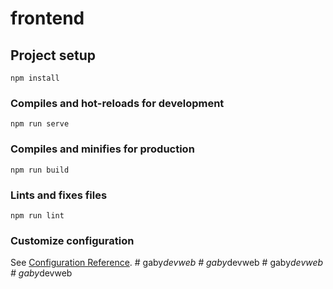 # frontend

## Project setup
```
npm install
```

### Compiles and hot-reloads for development
```
npm run serve
```

### Compiles and minifies for production
```
npm run build
```

### Lints and fixes files
```
npm run lint
```

### Customize configuration
See [Configuration Reference](https://cli.vuejs.org/config/).
#   g a b y _ d e v w e b  
 #   g a b y _ d e v w e b  
 #   g a b y _ d e v w e b  
 #   g a b y _ d e v w e b  
 